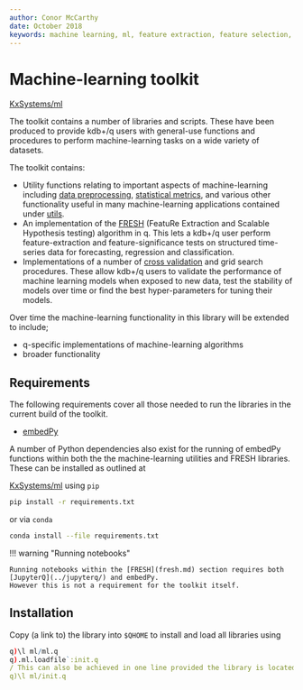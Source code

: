 ```yaml
---
author: Conor McCarthy
date: October 2018
keywords: machine learning, ml, feature extraction, feature selection, time series forecasting, utilities, interpolation, filling, statistics, kdb+, q
---
```


# <i class="fas fa-share-alt"></i> Machine-learning toolkit


<i class="fab fa-github"></i>
[KxSystems/ml](https://github.com/kxsystems/ml/)

The toolkit contains a number of libraries and scripts. 
These have been produced to provide kdb+/q users with general-use functions and procedures to perform machine-learning tasks on a wide variety of datasets.

The toolkit contains:

-   Utility functions relating to important aspects of machine-learning including [data preprocessing](utilities/preproc), [statistical metrics](utilities/metric), and various other functionality useful in many machine-learning applications contained under [utils](utilities/util). 
-   An implementation of the [FRESH](fresh.md) (FeatuRe Extraction and Scalable Hypothesis testing) algorithm in q. This lets a kdb+/q user perform feature-extraction and feature-significance tests on structured time-series data for forecasting, regression and classification. 
-   Implementations of a number of [cross validation](xval.md) and grid search procedures. These allow kdb+/q users to validate the performance of machine learning models when exposed to new data, test the stability of models over time or find the best hyper-parameters for tuning their models.

Over time the machine-learning functionality in this library will be extended to include;

-   q-specific implementations of machine-learning algorithms
-   broader functionality


## Requirements

The following requirements cover all those needed to run the libraries in the current build of the toolkit.

-   [embedPy](../embedpy/)

A number of Python dependencies also exist for the running of embedPy functions within both the the machine-learning utilities and FRESH libraries. 
These can be installed as outlined at

<i class="fab fa-github"></i>
[KxSystems/ml](https://github.com/kxsystems/ml) 
using `pip`

```bash
pip install -r requirements.txt
```

or via `conda`

```bash
conda install --file requirements.txt
```

!!! warning "Running notebooks"

    Running notebooks within the [FRESH](fresh.md) section requires both [JupyterQ](../jupyterq/) and embedPy.
    However this is not a requirement for the toolkit itself.


## Installation

Copy (a link to) the library into `$QHOME` to install and load all libraries using

```q
q)\l ml/ml.q
q).ml.loadfile`:init.q
/ This can also be achieved in one line provided the library is located in `$QHOME`using
q)\l ml/init.q
```
